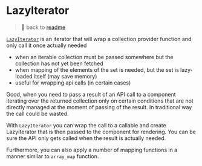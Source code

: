 # LazyIterator

> 📖 back to [readme](../readme.md)

[`LazyIterator`](../src/LazyIterator.php) is an iterator that will wrap a collection provider function and only call it once actually needed

- when an iterable collection must be passed somewhere but the collection has not yet been fetched
- when mapping of the elements of the set is needed, but the set is lazy-loaded itself (may save memory)
- useful for wrapping api calls (in certain cases)

Good, when you need to pass a result of an API call
to a component iterating over the returned collection only on certain conditions
that are not directly managed at the moment of passing of the result.
In traditional way the call could be wasted.

With `LazyIterator` you can wrap the call to a callable and create LazyIterator
that is then passed to the component for rendering.
You can be sure the API only gets called when the result is actually needed.

Furthermore, you can also apply a number of mapping functions in a manner
similar to `array_map` function.
